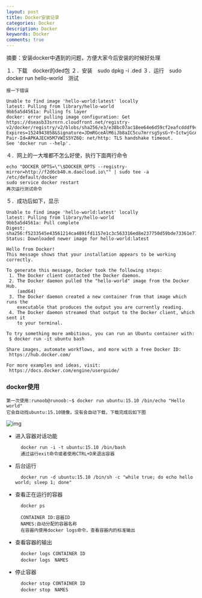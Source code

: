 ```yaml
---
layout: post  
title: Docker安装记录  
categories: Docker  
description: Docker  
keywords: Docker  
comments: true  
---
```


摘要：安装docker中遇到的问题，方便大家今后安装的时候好处理　　

１．下载　docker的ded包
２．安装　sudo dpkg -i .ded
３．运行　sudo docker run hello-world　测试

    报一下错误
    
    Unable to find image 'hello-world:latest' locally
    latest: Pulling from library/hello-world
    9bb5a5d4561a: Pulling fs layer 
    docker: error pulling image configuration: Get https://dseasb33srnrn.cloudfront.net/registry-v2/docker/registry/v2/blobs/sha256/e3/e38bc07ac18ee64e6d59cf2eafcdddf9cec2364dfe129fe0af75f1b0194e0c96/data?Expires=1524943858&Signature=JDmRGceAlM6iJb8aIC5cu7mrrsgSysG~Y~IctwjGcAsfM64nEYh6JkmmYxsKItVlIqNbanKXxajcA8QhQqyoLZ8xQxMFOq~5PsfgQlfj8jaSvznGx3~gf0ShjThON4Kh6LorTOP0MkTLvXBTW99yooLM9XZ2583II5dnbw4SCmA_&Key-Pair-Id=APKAJECH5M7VWIS5YZ6Q: net/http: TLS handshake timeout.
    See 'docker run --help'.
    
 ４．网上的一大堆都不怎么好使，执行下面两行命令
    
    echo "DOCKER_OPTS=\"\$DOCKER_OPTS --registry-mirror=http://f2d6cb40.m.daocloud.io\"" | sudo tee -a /etc/default/docker
    sudo service docker restart
    再次运行测试命令
 ５．成功后如下，显示
 
    Unable to find image 'hello-world:latest' locally
    latest: Pulling from library/hello-world
    9bb5a5d4561a: Pull complete 
    Digest: sha256:f5233545e43561214ca4891fd1157e1c3c563316ed8e237750d59bde73361e77
    Status: Downloaded newer image for hello-world:latest
    
    Hello from Docker!
    This message shows that your installation appears to be working correctly.
    
    To generate this message, Docker took the following steps:
     1. The Docker client contacted the Docker daemon.
     2. The Docker daemon pulled the "hello-world" image from the Docker Hub.
        (amd64)
     3. The Docker daemon created a new container from that image which runs the
        executable that produces the output you are currently reading.
     4. The Docker daemon streamed that output to the Docker client, which sent it
        to your terminal.
    
    To try something more ambitious, you can run an Ubuntu container with:
     $ docker run -it ubuntu bash
    
    Share images, automate workflows, and more with a free Docker ID:
     https://hub.docker.com/
    
    For more examples and ideas, visit:
     https://docs.docker.com/engine/userguide/

### docker使用
    第一次使用:runoob@runoob:~$ docker run ubuntu:15.10 /bin/echo "Hello world"
    它会自动找ubuntu:15.10镜像，没有会自动下载，下载完成后如下图
![img](/images/assets/docek.png)

- 进入容器对话功能　　
        
        docker run -i -t ubuntu:15.10 /bin/bash
        通过运行exit命令或者使用CTRL+D来退出容器
        
- 后台运行　　
        
        docker run -d ubuntu:15.10 /bin/sh -c "while true; do echo hello world; sleep 1; done"
   
- 查看正在运行的容器　　

        docker ps
        
        CONTAINER ID:容器ID
        NAMES:自动分配的容器名称
        在容器内使用docker logs命令，查看容器内的标准输出
- 查看容器的输出    
   
        docker logs CONTAINER ID
        docker logs　NAMES
- 停止容器　　

        docker stop CONTAINER ID
        docker stop　NAMES
